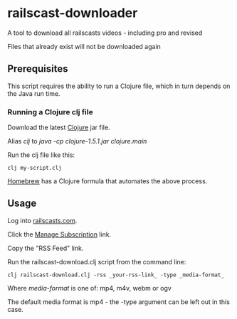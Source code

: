 # railscast-downloader

A tool to download all railscasts videos - including pro and revised

Files that already exist will not be downloaded again

## Prerequisites

This script requires the ability to run a Clojure file, which in turn depends on the Java run time.

### Running a Clojure clj file

Download the latest [Clojure](http://clojure.org/downloads) jar file.

Alias _clj_ to _java -cp clojure-1.5.1.jar clojure.main_

Run the clj file like this:

    clj my-script.clj

[Homebrew](http://brew.sh) has a Clojure formula that automates the above process.

## Usage

Log into [railscasts.com](http://railscasts.com).

Click the [Manage Subscription](https://railscasts.com/subscriptions/current) link.

Copy the "RSS Feed" link.

Run the railscast-download.clj script from the command line:

    clj railscast-download.clj -rss _your-rss-link_ -type _media-format_

Where _media-format_ is one of: mp4, m4v, webm or ogv

The default media format is mp4 - the -type argument can be left out in this case.
